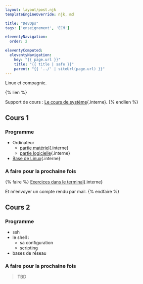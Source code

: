 ```yaml
---
layout: layout/post.njk 
templateEngineOverride: njk, md

title: "DevOps"
tags: ['enseignement', 'ECM']

eleventyNavigation:
  order: 2

eleventyComputed:
  eleventyNavigation:
    key: "{{ page.url }}"
    title: "{{ title | safe }}"
    parent: "{{ '../' | siteUrl(page.url) }}"
---
```


Linux et compagnie.

{% lien %}

Support de cours : [Le cours de système](/cours/système){.interne}.
{% endlien %}

## Cours 1

### Programme

- Ordinateur
  - [partie matériel](/cours/système/architecture-ordinateur/){.interne}
  - [partie logicielle](/cours/système/système-exploitation/){.interne}
- [Base de Linux](/cours/système/linux/bases-linux/){.interne}

### A faire pour la prochaine fois

{% faire %}
[Exercices dans le terminal](/cours/système/linux/bases-linux/exercices/){.interne}

Et m'envoyer un compte rendu par mail.
{% endfaire %}

## Cours 2

### Programme

- ssh
- le shell :
  - sa configuration
  - scripting
- bases de réseau

### A faire pour la prochaine fois

> TBD
